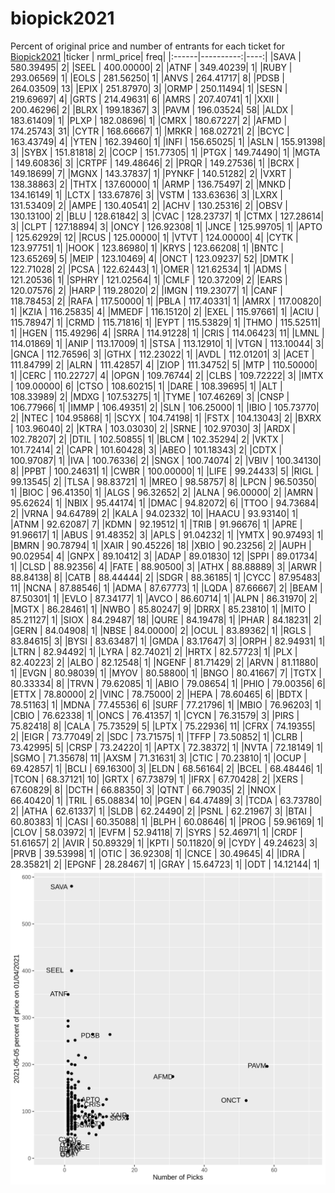 # biopick2021
Percent of original price and number of entrants for each ticket for [Biopick2021](https://twitter.com/hashtag/Biopick2021)
|ticker | nrml_price| freq|
|:------|----------:|----:|
|SAVA   |  580.39495|    2|
|SEEL   |  400.00000|    2|
|ATNF   |  349.40239|    1|
|RUBY   |  293.06569|    1|
|EOLS   |  281.56250|    1|
|ANVS   |  264.41717|    8|
|PDSB   |  264.03509|   13|
|EPIX   |  251.87970|    3|
|ORMP   |  250.11494|    1|
|SESN   |  219.69697|    4|
|GRTS   |  214.49631|    6|
|AMRS   |  207.40741|    1|
|XXII   |  200.46296|    2|
|BLRX   |  199.18367|    3|
|PAVM   |  196.03524|   58|
|ALDX   |  183.61409|    1|
|PLXP   |  182.08696|    1|
|CMRX   |  180.67227|    2|
|AFMD   |  174.25743|   31|
|CYTR   |  168.66667|    1|
|MRKR   |  168.02721|    2|
|BCYC   |  163.43749|    4|
|YTEN   |  162.39460|    1|
|INFI   |  156.65025|    1|
|ASLN   |  155.91398|    3|
|SYBX   |  151.81818|    2|
|COCP   |  151.77305|    1|
|PTGX   |  149.74490|    1|
|MGTA   |  149.60836|    3|
|CRTPF  |  149.48646|    2|
|PRQR   |  149.27536|    1|
|BCRX   |  149.18699|    7|
|MGNX   |  143.37837|    1|
|PYNKF  |  140.51282|    2|
|VXRT   |  138.38863|    2|
|THTX   |  137.60000|    1|
|ARMP   |  136.75497|    2|
|MNKD   |  134.16149|    1|
|LCTX   |  133.67876|    3|
|VSTM   |  133.63636|    3|
|LXRX   |  131.53409|    2|
|AMPE   |  130.40541|    2|
|ACHV   |  130.25316|    2|
|OBSV   |  130.13100|    2|
|BLU    |  128.61842|    3|
|CVAC   |  128.23737|    1|
|CTMX   |  127.28614|    3|
|CLPT   |  127.18894|    3|
|ONCY   |  126.92308|    1|
|JNCE   |  125.99705|    1|
|APTO   |  125.62929|   12|
|RCUS   |  125.00000|    1|
|VTVT   |  124.00000|    4|
|CYTK   |  123.97751|    1|
|HOOK   |  123.86980|    1|
|KRYS   |  123.66208|    1|
|BNTC   |  123.65269|    5|
|MEIP   |  123.10469|    4|
|ONCT   |  123.09237|   52|
|DMTK   |  122.71028|    2|
|PCSA   |  122.62443|    1|
|OMER   |  121.62534|    1|
|ADMS   |  121.20536|    1|
|SPHRY  |  121.02564|    1|
|CMLF   |  120.37209|    2|
|EARS   |  120.07576|    2|
|HARP   |  119.28020|    2|
|IMGN   |  119.23077|    1|
|CANF   |  118.78453|    2|
|RAFA   |  117.50000|    1|
|PBLA   |  117.40331|    1|
|AMRX   |  117.00820|    1|
|KZIA   |  116.25835|    4|
|MMEDF  |  116.15120|    2|
|EXEL   |  115.97661|    1|
|ACIU   |  115.78947|    1|
|CRMD   |  115.71816|    1|
|EYPT   |  115.53829|    1|
|THMO   |  115.52511|    1|
|HGEN   |  115.49296|    4|
|SRRA   |  114.91228|    1|
|CRIS   |  114.06423|   11|
|LMNL   |  114.01869|    1|
|ANIP   |  113.17009|    1|
|STSA   |  113.12910|    1|
|VTGN   |  113.10044|    3|
|GNCA   |  112.76596|    3|
|GTHX   |  112.23022|    1|
|AVDL   |  112.01201|    3|
|ACET   |  111.84799|    2|
|ALRN   |  111.42857|    4|
|ZIOP   |  111.34752|    5|
|MTP    |  110.50000|    1|
|CERC   |  110.22727|    4|
|OPGN   |  109.76744|    2|
|CLBS   |  109.72222|    3|
|IMTX   |  109.00000|    6|
|CTSO   |  108.60215|    1|
|DARE   |  108.39695|    1|
|ALT    |  108.33989|    2|
|MDXG   |  107.53275|    1|
|TYME   |  107.46269|    3|
|CNSP   |  106.77966|    1|
|IMMP   |  106.49351|    2|
|SLN    |  106.25000|    1|
|IBIO   |  105.73770|    2|
|NTEC   |  104.95868|    1|
|SCYX   |  104.74198|    1|
|FSTX   |  104.13043|    2|
|BXRX   |  103.96040|    2|
|KTRA   |  103.03030|    2|
|SRNE   |  102.97030|    3|
|ARDX   |  102.78207|    2|
|DTIL   |  102.50855|    1|
|BLCM   |  102.35294|    2|
|VKTX   |  101.72414|    2|
|CAPR   |  101.60428|    3|
|ABEO   |  101.18343|    2|
|CDTX   |  100.97087|    1|
|IVA    |  100.76336|    2|
|SNGX   |  100.74074|    2|
|VBIV   |  100.34130|    8|
|PPBT   |  100.24631|    1|
|CWBR   |  100.00000|    1|
|LIFE   |   99.24433|    5|
|RIGL   |   99.13545|    2|
|TLSA   |   98.83721|    1|
|MREO   |   98.58757|    8|
|LPCN   |   96.50350|    1|
|BIOC   |   96.41350|    1|
|ALGS   |   96.32652|    2|
|ALNA   |   96.00000|    2|
|AMRN   |   95.62624|    1|
|NBIX   |   95.44174|    1|
|DMAC   |   94.82072|    6|
|TTOO   |   94.73684|    2|
|VRNA   |   94.64789|    2|
|KALA   |   94.02332|   10|
|HAACU  |   93.93140|    1|
|ATNM   |   92.62087|    7|
|KDMN   |   92.19512|    1|
|TRIB   |   91.96676|    1|
|APRE   |   91.96617|    1|
|ABUS   |   91.48352|    3|
|APLS   |   91.04232|    1|
|YMTX   |   90.97493|    1|
|BMRN   |   90.78794|    1|
|XAIR   |   90.45226|   18|
|XBIO   |   90.23256|    2|
|AUPH   |   90.02954|    4|
|GNPX   |   89.10412|    3|
|ADAP   |   89.01830|   12|
|SPPI   |   89.01734|    1|
|CLSD   |   88.92356|    4|
|FATE   |   88.90500|    3|
|ATHX   |   88.88889|    3|
|ARWR   |   88.84138|    8|
|CATB   |   88.44444|    2|
|SDGR   |   88.36185|    1|
|CYCC   |   87.95483|   11|
|NCNA   |   87.88546|    1|
|ADMA   |   87.67773|    1|
|LQDA   |   87.66667|    2|
|BEAM   |   87.50301|    1|
|EVLO   |   87.34177|    1|
|AVCO   |   86.60714|    1|
|ALPN   |   86.31970|    2|
|MGTX   |   86.28461|    1|
|NWBO   |   85.80247|    9|
|DRRX   |   85.23810|    1|
|MITO   |   85.21127|    1|
|SIOX   |   84.29487|   18|
|QURE   |   84.19478|    1|
|PHAR   |   84.18231|    2|
|GERN   |   84.04908|    1|
|NBSE   |   84.00000|    2|
|OCUL   |   83.89362|    1|
|RGLS   |   83.84615|    3|
|BYSI   |   83.63487|    1|
|GMDA   |   83.17647|    3|
|ORPH   |   82.94931|    1|
|LTRN   |   82.94492|    1|
|LYRA   |   82.74021|    2|
|HRTX   |   82.57723|    1|
|PLX    |   82.40223|    2|
|ALBO   |   82.12548|    1|
|NGENF  |   81.71429|    2|
|ARVN   |   81.11880|    1|
|EVGN   |   80.98039|    1|
|MYOV   |   80.58800|    1|
|BNGO   |   80.41667|    7|
|TGTX   |   80.33334|    8|
|TRVN   |   79.62085|    1|
|ABIO   |   79.08654|    1|
|PHIO   |   79.00356|    6|
|ETTX   |   78.80000|    2|
|VINC   |   78.75000|    2|
|HEPA   |   78.60465|    6|
|BDTX   |   78.51163|    1|
|MDNA   |   77.45536|    6|
|SURF   |   77.21796|    1|
|MBIO   |   76.96203|    1|
|CBIO   |   76.62338|    1|
|ONCS   |   76.41357|    1|
|CYCN   |   76.31579|    3|
|PIRS   |   75.82418|    8|
|CALA   |   75.73529|    5|
|LPTX   |   75.22936|   11|
|CFRX   |   74.19355|    2|
|EIGR   |   73.77049|    2|
|SDC    |   73.71575|    1|
|TFFP   |   73.50852|    1|
|CLRB   |   73.42995|    5|
|CRSP   |   73.24220|    1|
|APTX   |   72.38372|    1|
|NVTA   |   72.18149|    1|
|SGMO   |   71.35678|   11|
|AXSM   |   71.31631|    3|
|CTIC   |   70.23810|    1|
|OCUP   |   69.42857|    1|
|BCLI   |   69.16300|    3|
|ELDN   |   68.56164|    2|
|BCEL   |   68.48446|    1|
|TCON   |   68.37121|   10|
|GRTX   |   67.73879|    1|
|IFRX   |   67.70428|    2|
|XERS   |   67.60829|    8|
|DCTH   |   66.88350|    3|
|QTNT   |   66.79035|    2|
|NNOX   |   66.40420|    1|
|TRIL   |   65.08834|   10|
|PGEN   |   64.47489|    3|
|TCDA   |   63.73780|    2|
|ATHA   |   62.61337|    1|
|SLDB   |   62.24490|    2|
|PSNL   |   62.21967|    3|
|BTAI   |   60.80383|    1|
|CASI   |   60.35088|    1|
|BLPH   |   60.08646|    1|
|PROG   |   59.96169|    1|
|CLOV   |   58.03972|    1|
|EVFM   |   52.94118|    7|
|SYRS   |   52.46971|    1|
|CRDF   |   51.61657|    2|
|AVIR   |   50.89329|    1|
|KPTI   |   50.11820|    9|
|CYDY   |   49.24623|    3|
|PRVB   |   39.53998|    1|
|OTIC   |   36.92308|    1|
|CNCE   |   30.49645|    4|
|IDRA   |   28.35821|    2|
|EPGNF  |   28.28467|    1|
|GRAY   |   15.64723|    1|
|ODT    |   14.12144|    1|
![retvspicks](biopicks.png?raw=true)
